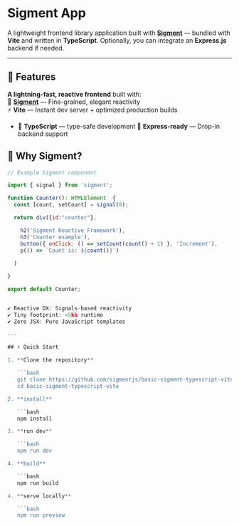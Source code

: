 

# Sigment App

A lightweight frontend library application built with **[Sigment](https://www.npmjs.com/package/sigment)** — bundled with **Vite** and written in  **TypeScript**. Optionally, you can integrate an **Express.js** backend if needed.

---

## 🚀 Features

**A lightning-fast, reactive frontend** built with:  
🧩 [**Sigment**](https://www.npmjs.com/package/sigment) — Fine-grained, elegant reactivity  
⚡ **Vite** — Instant dev server + optimized production builds  
- 📘 **TypeScript** — type-safe development 
🌿 **Express-ready** — Drop-in backend support  


## 🌟 Why Sigment? 

```javascript
// Example Sigment component

import { signal } from 'sigment';

function Counter(): HTMLElement  {
  const [count, setCount] = signal(0);

  return div({id:"counter"},

    h2('Sigment Reactive Framework'),
    h3('Counter example'),
    button({ onClick: () => setCount(count() + 1) }, 'Increment'),
    p(() => `Count is: ${count()}`)
    
  )

}

export default Counter;


✔ Reactive DX: Signals-based reactivity
✔ Tiny footprint: <5kb runtime
✔ Zero JSX: Pure JavaScript templates

---

## ⚡ Quick Start

1. **Clone the repository**

   ```bash
   git clone https://github.com/sigmentjs/basic-sigment-typescript-vite.git
   cd basic-sigment-typescript-vite

2. **install**

   ```bash
   npm install

3. **run dev**

   ```bash
   npm run dev

4. **build**

   ```bash
   npm run build

4. **serve locally**

   ```bash
   npm run preview
